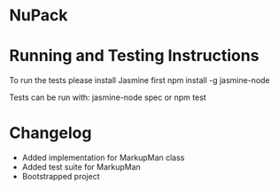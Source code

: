 NuPack
======

Running and Testing Instructions
============
To run the tests please install Jasmine first
npm install -g jasmine-node

Tests can be run with:
jasmine-node spec
or
npm test


Changelog
============

- Added implementation for MarkupMan class
- Added test suite for MarkupMan
- Bootstrapped project
